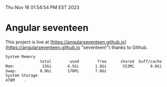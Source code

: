 Thu Nov 16 01:54:54 PM EST 2023

# Angular seventeen


This project is live at [https://angularseventeen.github.io](https://angularseventeen.github.io "seventeen!") thanks to Github.

```bash
System Memory
               total        used        free      shared  buff/cache   available
Mem:            15Gi       4.5Gi       1.8Gi       553Mi       9.8Gi        10Gi
Swap:          8.0Gi       176Mi       7.8Gi
System Storage
478M	.
```
```bash
